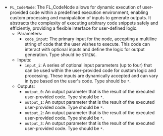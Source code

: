 - `FL_CodeNode`: The FL_CodeNode allows for dynamic execution of user-provided code within a predefined execution environment, enabling custom processing and manipulation of inputs to generate outputs. It abstracts the complexity of executing arbitrary code snippets safely and efficiently, providing a flexible interface for user-defined logic.
    - Parameters:
        - `code_input`: The primary input for the node, accepting a multiline string of code that the user wishes to execute. This code can interact with optional inputs and define the logic for output generation. Type should be `STRING`.
    - Inputs:
        - `input_i`: A series of optional input parameters (up to four) that can be used within the user-provided code for custom logic and processing. These inputs are dynamically accepted and can vary in type based on the user's code. Type should be `*`.
    - Outputs:
        - `output_0`: An output parameter that is the result of the executed user-provided code. Type should be `*`.
        - `output_1`: An output parameter that is the result of the executed user-provided code. Type should be `*`.
        - `output_2`: An output parameter that is the result of the executed user-provided code. Type should be `*`.
        - `output_3`: An output parameter that is the result of the executed user-provided code. Type should be `*`.
